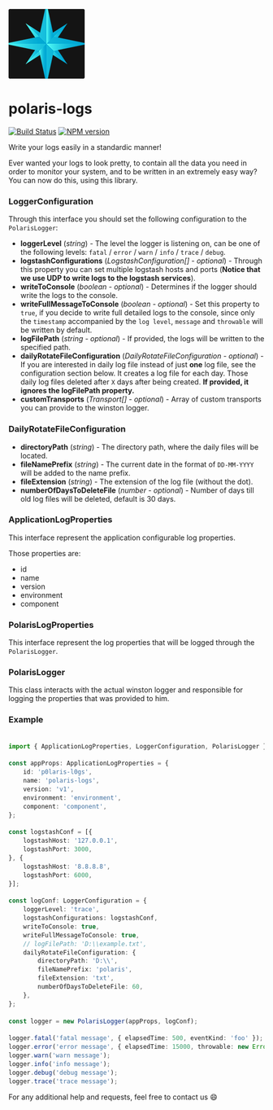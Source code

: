 ![Polaris-logo](static/img/polaris-iconsmall.png)
# polaris-logs
[![Build Status](https://travis-ci.com/Enigmatis/polaris-logs.svg?branch=develop)](https://travis-ci.com/Enigmatis/polaris-logs)
[![NPM version](https://img.shields.io/npm/v/@enigmatis/polaris-logs.svg?style=flat-square)](https://www.npmjs.com/package/@enigmatis/polaris-logs)

Write your logs easily in a standardic manner!

Ever wanted your logs to look pretty, to contain all the data you need in order to monitor your system, and to be written in an extremely easy way? You can now do this, using this library.

### LoggerConfiguration
Through this interface you should set the following configuration to the ``PolarisLogger``:

+ **loggerLevel** (*string*) - The level the logger is listening on, can be one of the following levels: ``fatal`` / 
``error`` / ``warn`` / ``info`` / ``trace`` / ``debug``.
+ **logstashConfigurations** (*LogstashConfiguration[] - optional*) - Through this property you can set multiple logstash
hosts and ports (**Notice that we use UDP to write logs to the logstash services**).
+ **writeToConsole** (*boolean - optional*) - Determines if the logger should write the logs to the console.
+ **writeFullMessageToConsole** (*boolean - optional*) - Set this property to ``true``, if you decide to write full 
detailed logs to the console, since only the ``timestamp`` accompanied by the ``log level``, ``message`` and 
``throwable`` will be written by default.
+ **logFilePath** (*string - optional*) - If provided, the logs will be written to the specified path.
+ **dailyRotateFileConfiguration** (*DailyRotateFileConfiguration - optional*) - If you are interested in daily log file
instead of just **one** log file, see the configuration section below. It creates a log file for each day. Those daily
log files deleted after ``X`` days after being created. **If provided, it ignores the logFilePath property.**
+ **customTransports** (*Transport[] - optional*) - Array of custom transports you can provide to the winston logger.

### DailyRotateFileConfiguration
+ **directoryPath** (*string*) - The directory path, where the daily files will be located.
+ **fileNamePrefix** (*string*) - The current date in the format of ``DD-MM-YYYY`` will be added to the name prefix.
+ **fileExtension** (*string*) - The extension of the log file (without the dot).
+ **numberOfDaysToDeleteFile** (*number - optional*) - Number of days till old log files will be deleted, default is 30
days.

### ApplicationLogProperties
This interface represent the application configurable log properties.

Those properties are:
 + id
 + name
 + version
 + environment
 + component

### PolarisLogProperties
This interface represent the log properties that will be logged through the ``PolarisLogger``.

### PolarisLogger
This class interacts with the actual winston logger and responsible for logging the properties that was provided to him.

### Example

```TypeScript

import { ApplicationLogProperties, LoggerConfiguration, PolarisLogger } from '@enigmatis/polaris-logs';

const appProps: ApplicationLogProperties = {
    id: 'p0laris-l0gs',
    name: 'polaris-logs',
    version: 'v1',
    environment: 'environment',
    component: 'component',
};

const logstashConf = [{
    logstashHost: '127.0.0.1',
    logstashPort: 3000,
}, {
    logstashHost: '8.8.8.8',
    logstashPort: 6000,
}];

const logConf: LoggerConfiguration = {
    loggerLevel: 'trace',
    logstashConfigurations: logstashConf,
    writeToConsole: true,
    writeFullMessageToConsole: true,
    // logFilePath: 'D:\\example.txt',
    dailyRotateFileConfiguration: {
        directoryPath: 'D:\\',
        fileNamePrefix: 'polaris',
        fileExtension: 'txt',
        numberOfDaysToDeleteFile: 60,
    },
};

const logger = new PolarisLogger(appProps, logConf);

logger.fatal('fatal message', { elapsedTime: 500, eventKind: 'foo' });
logger.error('error message', { elapsedTime: 15000, throwable: new Error('oops') });
logger.warn('warn message');
logger.info('info message');
logger.debug('debug message');
logger.trace('trace message');

```

For any additional help and requests, feel free to contact us :smile:

